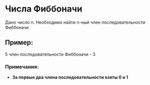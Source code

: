 # Числа Фиббоначи
Дано число n. Необходимо найти n-ный член последовательности Фиббоначи

## Пример:
5 член последовательности Фиббоначи - 3

### Примечания:
- **За первые два члена последовательности взяты 0 и 1**
